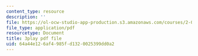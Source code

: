 ```yaml
---
content_type: resource
description: ''
file: https://ol-ocw-studio-app-production.s3.amazonaws.com/courses/2-003sc-engineering-dynamics-fall-2011/64a44e126af4985fd1320025399dd0a2_cd8lDtAtJbE.pdf
file_type: application/pdf
resourcetype: Document
title: 3play pdf file
uid: 64a44e12-6af4-985f-d132-0025399dd0a2
---
```

